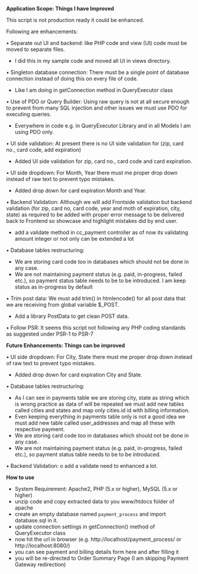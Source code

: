 **Application Scope: Things I have Improved**

This script is not production ready it could be enhanced.

Following are enhancements:

•	Separate out UI and backend: like PHP code and view (UI) code must be moved to separate files. 
* I did this in my sample code and moved all UI in views directory.


•	Singleton database connection: There must be a single point of database connection instead of doing this on every file of code. 
* Like I am doing in getConnection method in QueryExecutor class


•	Use of PDO or Query Builder: Using raw query is not at all secure enough to prevent from many SQL injection and other issues we must use PDO for executing queries.
* Everywhere in code e.g. in QueryExecutor Library and in all Models I am using PDO only.


•	UI side validation: At present there is no UI side validation for (zip, card no., card code, add expiration)
* Added UI side validation for zip, card no., card code and card expiration.


•	UI side dropdown: For Month, Year there must me proper drop down instead of raw text to prevent typo mistakes.
* Added drop down for card expiration Month and Year.


•	Backend Validation: Although we will add Frontside validation but backend validation (for zip, card no, card code, year and moth of expiration, city, state) as required to be added with proper error message to be delivered back to Frontend so showcase and highlight mistakes did by end user.
* add a validate method in cc_payment controller as of now its validating amount integer or not only can be extended a lot


•	Database tables restructuring: 
* We are storing card code too in databases which should not be done in any case.
* We are not maintaining payment status (e.g. paid, in-progress, failed etc.), so payment status table needs to be to be introduced. I am keep status as in-progress by default 


•	Trim post data: We must add trim() in htmlencode() for all post data that we are receiving from global variable $_POST.
* Add a library PostData to get clean POST data.

•	Follow PSR: It seems this script not following any PHP coding standards as suggested under PSR-1 to PSR-7  


**Future Enhancements: Things can be improved**

•	UI side dropdown: For City, State there must me proper drop down instead of raw text to prevent typo mistakes.
* Added drop down for card expiration City and State.


•	Database tables restructuring: 
* As I can see in payments table we are storing city, state as string which is wrong practice as data of will be repeated we must add new tables called cities and states and map only cities.id id with billing information.
* Even keeping everything in payments table only is not a good idea we must add new table called user_addresses and map all these with respective payment.
* We are storing card code too in databases which should not be done in any case.
* We are not maintaining payment status (e.g. paid, in-progress, failed etc.), so payment status table needs to be to be introduced.

•	Backend Validation: 
o	add a validate need to enhanced a lot. 



**How to use**

* System Requirement: Apache2, PHP (5.x or higher), MySQL (5.x or higher)
* unzip code and copy extracted data to you www/htdocs folder of apache
* create an empty database named `payment_process` and import database.sql in it.
* update connection settings in getConnection() method of QueryExecutor class
* now hit the url in browser (e.g. http://localhost/payment_process/ or http://localhost:8080/)
* you can see payment and billing details form here and after filling it 
* you will be re-directed to Order Summary Page (I am skipping Payment Gateway redirection)